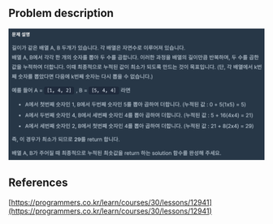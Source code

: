 ## Problem description
![Problem description](./Problem-12941.png)

## References
[https://programmers.co.kr/learn/courses/30/lessons/12941](https://programmers.co.kr/learn/courses/30/lessons/12941)
